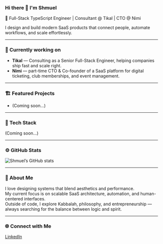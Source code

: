 ### Hi there 👋 I'm Shmuel 

🚀 Full-Stack TypeScript Engineer | Consultant @ Tikal  | CTO @ Nimi

I design and build modern SaaS products that connect people, automate workflows, and scale effortlessly.

---

### 🧠 Currently working on
- **Tikal** — Consulting as a Senior Full-Stack Engineer, helping companies ship fast and scale right.  
- **Nimi** — part-time CTO & Co-founder of a SaaS platform for digital ticketing, club memberships, and event management.

---

### 🏗 Featured Projects
<!-- Add your top projects here -->
- (Coming soon...)

---

### 🧰 Tech Stack
<!-- Add your badges or tech list here -->
(Coming soon...)

---

### ⚙️ GitHub Stats
![Shmuel’s GitHub stats](https://github-readme-stats.vercel.app/api?username=shmuel-web&show_icons=true&theme=tokyonight)

---

### 🧭 About Me
I love designing systems that blend aesthetics and performance.  
My current focus is on scalable SaaS architecture, automation, and human-centered interfaces.  
Outside of code, I explore Kabbalah, philosophy, and entrepreneurship — always searching for the balance between logic and spirit.

---

### 🌐 Connect with Me
[LinkedIn](https://linkedin.com/in/shmueldisraeli)
